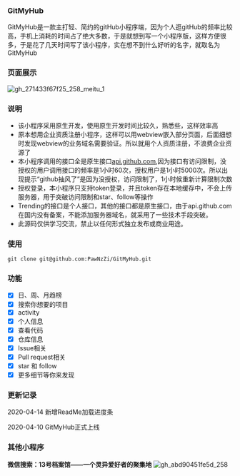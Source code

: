 
### GitMyHub

GitMyHub是一款主打轻、简约的gitHub小程序端，因为个人逛gitHub的频率比较高，手机上消耗的时间占了绝大多数，于是就想到写一个小程序版，这样方便很多，于是花了几天时间写了该小程序，实在想不到什么好听的名字，就取名为GitMyHub

### 页面展示
![gh_271433f67f25_258_meitu_1](http://image.lingyikz.cn/image/gh_271433f67f25_258_meitu_1_1586491309392.jpg)

### 说明

- 该小程序采用原生开发，使用原生开发时间比较久，熟悉些，这样效率高
- 原本想用企业资质注册小程序，这样可以用webview嵌入部分页面，后面细想时发现webview的业务域名需要验证。所以就用个人资质注册，不浪费企业资源了
- 本小程序调用的接口全是原生接口[api.github.com](https://api.github.com/),因为接口有访问限制，没授权的用户调用接口的频率是1小时60次，授权用户是1小时5000次。所以出现提示“github抽风了”是因为没授权，访问限制了，1小时候重新计算限制次数
- 授权登录，本小程序只支持token登录，并且token存在本地缓存中，不会上传服务器，用于突破访问限制和star、follow等操作
- Trending的接口是个人接口，其他的接口都是原生接口，由于api.github.com在国内没有备案，不能添加服务器域名，就采用了一些技术手段突破。
- 此源码仅供学习交流，禁止以任何形式独立发布或商业用途。

### 使用

    git clone git@github.com:PawNzZi/GitMyHub.git

### 功能
- [x] 日、周、月趋榜
- [x] 搜索你想要的项目
- [x] activity
- [x] 个人信息
- [x] 查看代码
- [x] 仓库信息
- [x] Issue相关
- [x] Pull request相关
- [x] star 和 follow
- [x] 更多细节等你来发现

### 更新记录

2020-04-14 新增ReadMe加载进度条

2020-04-10 GitMyHub正式上线

### 其他小程序
**微信搜索：13号档案馆——一个灵异爱好者的聚集地**
![gh_abd90451fe5d_258](http://image.lingyikz.cn/image/gh_abd90451fe5d_258_1579076870011.jpg)

